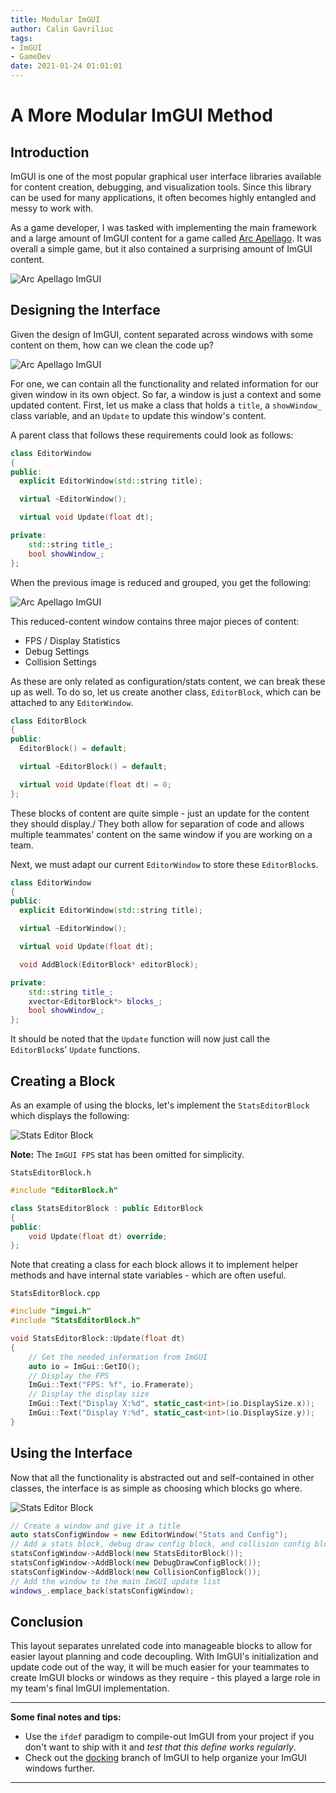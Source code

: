 ```yaml
---
title: Modular ImGUI
author: Calin Gavriliuc
tags:
- ImGUI
- GameDev
date: 2021-01-24 01:01:01
---
```


# A More Modular ImGUI Method

## Introduction

ImGUI is one of the most popular graphical user interface libraries available for content creation, debugging, and visualization tools. Since this library can be used for many applications, it often becomes highly entangled and messy to work with.

As a game developer, I was tasked with implementing the main framework and a large amount of ImGUI content for a game called [Arc Apellago](https://store.steampowered.com/app/1454430/Arc_Apellago/). It was overall a simple game, but it also contained a surprising amount of ImGUI content.

![Arc Apellago ImGUI](/images/ArcApellagoImGUI.png)

## Designing the Interface

Given the design of ImGUI, content separated across windows with some content on them, how can we clean the code up?

<!-- <img src="/images/ImGuiWindow.png" alt="ImGUI Window" width="300px"/> -->
![Arc Apellago ImGUI](/images/ImGUIWindow.png)

For one, we can contain all the functionality and related information for our given window in its own object. So far, a window is just a context and some updated content. First, let us make a class that holds a `title`, a `showWindow_` class variable, and an `Update` to update this window's content.

A parent class that follows these requirements could look as follows:

```c++
class EditorWindow
{
public:
  explicit EditorWindow(std::string title);

  virtual ~EditorWindow();

  virtual void Update(float dt);

private:
    std::string title_;
    bool showWindow_;
};
```

When the previous image is reduced and grouped, you get the following:

![Arc Apellago ImGUI](/images/ImGUIWindowSmall.png)

This reduced-content window contains three major pieces of content:

- FPS / Display Statistics
- Debug Settings
- Collision Settings

As these are only related as configuration/stats content, we can break these up as well. To do so, let us create another class, `EditorBlock`, which can be attached to any `EditorWindow`.

```c++
class EditorBlock
{
public:
  EditorBlock() = default;

  virtual ~EditorBlock() = default;

  virtual void Update(float dt) = 0;
};
```

These blocks of content are quite simple - just an update for the content they should display./
They both allow for separation of code and allows multiple teammates' content on the same window if you are working on a team.

Next, we must adapt our current `EditorWindow` to store these `EditorBlock`s.

```c++
class EditorWindow
{
public:
  explicit EditorWindow(std::string title);

  virtual ~EditorWindow();

  virtual void Update(float dt);

  void AddBlock(EditorBlock* editorBlock);

private:
    std::string title_;
    xvector<EditorBlock*> blocks_;
    bool showWindow_;
};
```

It should be noted that the `Update` function will now just call the `EditorBlock`s' `Update` functions.

## Creating a Block

As an example of using the blocks, let's implement the `StatsEditorBlock` which displays the following:

![Stats Editor Block](/images/ImGUIStatsBlock.png)

**Note:** The `ImGUI FPS` stat has been omitted for simplicity.

`StatsEditorBlock.h`

```c++
#include "EditorBlock.h"

class StatsEditorBlock : public EditorBlock
{
public:
    void Update(float dt) override;
};
```

Note that creating a class for each block allows it to implement helper methods and have internal state variables - which are often useful.

`StatsEditorBlock.cpp`

```c++
#include "imgui.h"
#include "StatsEditorBlock.h"

void StatsEditorBlock::Update(float dt)
{
    // Get the needed information from ImGUI
    auto io = ImGui::GetIO();
    // Display the FPS
    ImGui::Text("FPS: %f", io.Framerate);
    // Display the display size
    ImGui::Text("Display X:%d", static_cast<int>(io.DisplaySize.x));
    ImGui::Text("Display Y:%d", static_cast<int>(io.DisplaySize.y));
}
```

## Using the Interface

Now that all the functionality is abstracted out and self-contained in other classes, the interface is as simple as choosing which blocks go where.

![Stats Editor Block](/images/ImGUIWindowBlocks.png)

```c++
// Create a window and give it a title
auto statsConfigWindow = new EditorWindow("Stats and Config");
// Add a stats block, debug draw config block, and collision config block to the window
statsConfigWindow->AddBlock(new StatsEditorBlock());
statsConfigWindow->AddBlock(new DebugDrawConfigBlock());
statsConfigWindow->AddBlock(new CollisionConfigBlock());
// Add the window to the main ImGUI update list
windows_.emplace_back(statsConfigWindow);
```

## Conclusion

This layout separates unrelated code into manageable blocks to allow for easier layout planning and code decoupling. With ImGUI's initialization and update code out of the way, it will be much easier for your teammates to create ImGUI blocks or windows as they require - this played a large role in my team's final ImGUI implementation.

---

**Some final notes and tips:**

- Use the `ifdef` paradigm to compile-out ImGUI from your project if you don't want to ship with it and _test that this define works regularly_.
- Check out the [docking](https://github.com/ocornut/imgui/tree/docking) branch of ImGUI to help organize your ImGUI windows further.

---
